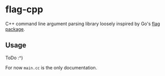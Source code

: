 # flag-cpp

C++ command line argument parsing library loosely inspired by Go's [flag package](https://pkg.go.dev/flag).

## Usage

ToDo :^)

For now `main.cc` is the only documentation.
